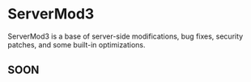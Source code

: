 # ServerMod3
ServerMod3 is a base of server-side modifications, bug fixes, security patches, and some built-in optimizations.

## SOON
